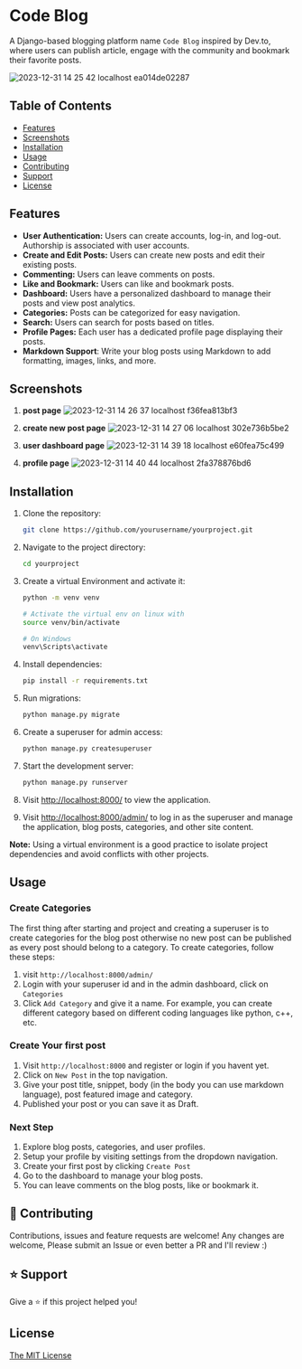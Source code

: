 # Code Blog

A Django-based blogging platform name `Code Blog` inspired by Dev.to, where users can publish article,
engage with the community and bookmark their favorite posts.

![2023-12-31 14 25 42 localhost ea014de02287](https://github.com/Ghanshyam-shaktawat/Code-Blogging/assets/90270349/bb608b5a-c9f9-4eb1-bf01-16a511765334)


## Table of Contents

- [Features](#features)
- [Screenshots](#screenshots)
- [Installation](#installation)
- [Usage](#usage)
- [Contributing](#🤝-contributing)
- [Support](#⭐️-support)
- [License](#license)

## Features

- **User Authentication:** Users can create accounts, log-in, and log-out. Authorship is associated with user accounts.
- **Create and Edit Posts:** Users can create new posts and edit their existing posts.
- **Commenting:** Users can leave comments on posts.
- **Like and Bookmark:** Users can like and bookmark posts.
- **Dashboard:** Users have a personalized dashboard to manage their posts and view post analytics.
- **Categories:** Posts can be categorized for easy navigation.
- **Search:** Users can search for posts based on titles.
- **Profile Pages:** Each user has a dedicated profile page displaying their posts.
- **Markdown Support**: Write your blog posts using Markdown to add formatting, images, links, and more.

## Screenshots
1. **post page**
![2023-12-31 14 26 37 localhost f36fea813bf3](https://github.com/Ghanshyam-shaktawat/Code-Blogging/assets/90270349/b9575f53-281a-414c-9048-9b572b209186)

2. **create new post page**
![2023-12-31 14 27 06 localhost 302e736b5be2](https://github.com/Ghanshyam-shaktawat/Code-Blogging/assets/90270349/26337962-2424-440b-b937-3e68099da6d9)

3. **user dashboard page**
![2023-12-31 14 39 18 localhost e60fea75c499](https://github.com/Ghanshyam-shaktawat/Code-Blogging/assets/90270349/3b9a5ca8-fbef-4f92-92ee-f7996fb553d1)

4. **profile page**
![2023-12-31 14 40 44 localhost 2fa378876bd6](https://github.com/Ghanshyam-shaktawat/Code-Blogging/assets/90270349/5b97c376-bd21-4b89-9004-6af301b1777c)


## Installation

1. Clone the repository:

    ```bash
    git clone https://github.com/yourusername/yourproject.git
    ```

2. Navigate to the project directory:

    ```bash
    cd yourproject
    ```

3. Create a virtual Environment and activate it:
    ```bash
    python -m venv venv

    # Activate the virtual env on linux with
    source venv/bin/activate

    # On Windows
    venv\Scripts\activate
    ```

4. Install dependencies:

    ```bash
    pip install -r requirements.txt
    ```

5. Run migrations:

    ```bash
    python manage.py migrate
    ```

6. Create a superuser for admin access:

    ```bash
    python manage.py createsuperuser
    ```

7. Start the development server:

    ```bash
    python manage.py runserver
    ```

8. Visit [http://localhost:8000/](http://localhost:8000/) to view the application.

9. Visit [http://localhost:8000/admin/](http://localhost:8000/admin/) to log in as the superuser and manage the application, blog posts, categories, and other site content.

**Note:** Using a virtual environment is a good practice to isolate project dependencies and avoid conflicts with other projects.

## Usage

### Create Categories

The first thing after starting and project and creating a superuser is to create categories for the blog post otherwise no new post can be published as every post should belong to a category. To create categories, follow these steps:

1. visit ```http://localhost:8000/admin/```
2. Login with your superuser id and in the admin dashboard, click on ```Categories```
3. Click ```Add Category``` and give it a name. For example, you can create different category based on different coding languages like python, c++, etc.

### Create Your first post
1. Visit ```http://localhost:8000``` and register or login if you havent yet.
2. Click on ```New Post``` in the top navigation.
3. Give your post title, snippet, body (in the body you can use markdown language), post featured image and category.
4. Published your post or you can save it as Draft.

### Next Step

1. Explore blog posts, categories, and user profiles.
2. Setup your profile by visiting settings from the dropdown navigation.
2. Create your first post by clicking ```Create Post```
4. Go to the dashboard to manage your blog posts.
5. You can leave comments on the blog posts, like or bookmark it.

## 🤝 Contributing

Contributions, issues and feature requests are welcome! Any changes are welcome, Please submit an Issue or even better a PR and I'll review :)


## ⭐️ Support

Give a ⭐️  if this project helped you!


## License

[The MIT License](LICENSE)
